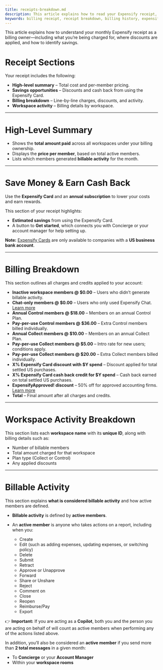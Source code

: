 ```yaml
---
title: receipts-breakdown.md
description: This article explains how to read your Expensify receipt, including billing charges, discounts, and activity by workspace.
keywords: billing receipt, receipt breakdown, billing history, expensify invoice, billing owner, discounts, expensify card, activity breakdown
---
```


This article explains how to understand your monthly Expensify receipt as a billing owner—including what you’re being charged for, where discounts are applied, and how to identify savings.

# Receipt Sections

Your receipt includes the following:

- **High-level summary** – Total cost and per-member pricing.
- **Savings opportunities** – Discounts and cash back from using the Expensify Card.
- **Billing breakdown** – Line-by-line charges, discounts, and activity.
- **Workspace activity** – Billing details by workspace.

---

# High-Level Summary

- Shows the **total amount paid** across all workspaces under your billing ownership.
- Displays the **price per member**, based on total active members.
- Lists which members generated **billable activity** for the month.

---

# Save Money & Earn Cash Back

Use the **Expensify Card** and an **annual subscription** to lower your costs and earn rewards.

This section of your receipt highlights:
- **Estimated savings** from using the Expensify Card.
- A button to **Get started**, which connects you with Concierge or your account manager for help setting up.

**Note:** [Expensify Cards](https://use.expensify.com/company-credit-card) are only available to companies with a **US business bank account**.

---

# Billing Breakdown

This section outlines all charges and credits applied to your account:

- **Inactive workspace members @ $0.00** – Users who didn’t generate billable activity.
- **Chat-only members @ $0.00** – Users who only used Expensify Chat.  
  [Learn more](https://help.expensify.com/new-expensify/hubs/chat/)
- **Annual Control members @ $18.00** – Members on an annual Control Plan.
- **Pay-per-use Control members @ $36.00** – Extra Control members billed individually.
- **Annual Collect members @ $10.00** – Members on an annual Collect Plan.
- **Pay-per-use Collect members @ $5.00** – Intro rate for new users; conditions apply. 
- **Pay-per-use Collect members @ $20.00** – Extra Collect members billed individually.
- **X% Expensify Card discount with $Y spend** – Discount applied for total settled US purchases.  
- **X% Expensify Card cash back credit for $Y spend** – Cash back earned on total settled US purchases.  
- **ExpensifyApproved! discount** – 50% off for approved accounting firms.  
  [Learn more](https://use.expensify.com/accountants-program)
- **Total** – Final amount after all charges and credits.

---

# Workspace Activity Breakdown

This section lists each **workspace name** with its **unique ID**, along with billing details such as:

- Number of billable members
- Total amount charged for that workspace
- Plan type (Collect or Control)
- Any applied discounts

---

# Billable Activity

This section explains **what is considered billable activity** and how active members are defined.

- **Billable activity** is defined by **active members**.  
- An **active member** is anyone who takes actions on a report, including when you:

  - Create  
  - Edit (such as adding expenses, updating expenses, or switching policy)  
  - Delete  
  - Submit  
  - Retract  
  - Approve or Unapprove  
  - Forward  
  - Share or Unshare  
  - Reject  
  - Comment on  
  - Close  
  - Reopen  
  - Reimburse/Pay  
  - Export  

:point_right: **Important:** If you are acting as a **Copilot**, both you and the person you are acting on behalf of will count as active members when performing any of the actions listed above.  

In addition, you’ll also be considered an **active member** if you send more than **2 total messages** in a given month:  

- To **Concierge** or your **Account Manager**  
- Within your **workspace rooms**

